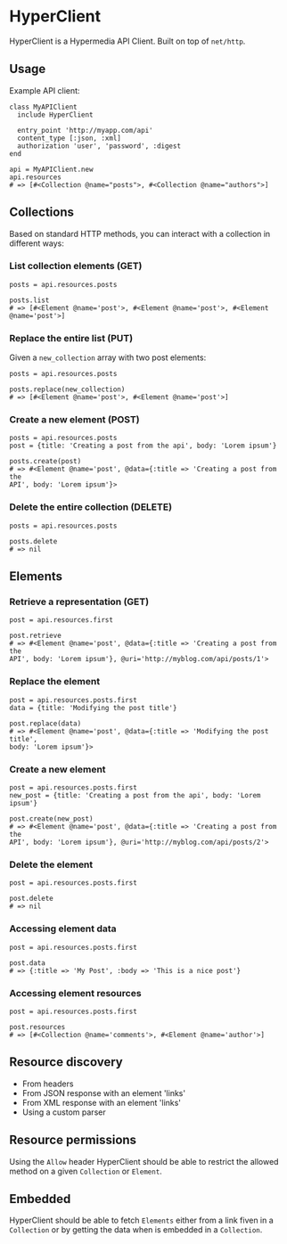 # HyperClient

HyperClient is a Hypermedia API Client. Built on top of `net/http`.

## Usage

Example API client:

    class MyAPIClient
      include HyperClient

      entry_point 'http://myapp.com/api'
      content_type [:json, :xml]
      authorization 'user', 'password', :digest 
    end

    api = MyAPIClient.new
    api.resources
    # => [#<Collection @name="posts">, #<Collection @name="authors">]

## Collections

Based on standard HTTP methods, you can interact with a collection in different
ways:

### List collection elements (GET)

    posts = api.resources.posts

    posts.list
    # => [#<Element @name='post'>, #<Element @name='post'>, #<Element @name='post'>]

### Replace the entire list (PUT)

Given a `new_collection` array with two post elements:

    posts = api.resources.posts

    posts.replace(new_collection)
    # => [#<Element @name='post'>, #<Element @name='post'>]

### Create a new element (POST)

    posts = api.resources.posts
    post = {title: 'Creating a post from the api', body: 'Lorem ipsum'}

    posts.create(post)
    # => #<Element @name='post', @data={:title => 'Creating a post from the
    API', body: 'Lorem ipsum'}>


### Delete the entire collection (DELETE)

    posts = api.resources.posts

    posts.delete
    # => nil

## Elements

### Retrieve a representation (GET)

    post = api.resources.first

    post.retrieve
    # => #<Element @name='post', @data={:title => 'Creating a post from the
    API', body: 'Lorem ipsum'}, @uri='http://myblog.com/api/posts/1'>

### Replace the element

    post = api.resources.posts.first
    data = {title: 'Modifying the post title'}

    post.replace(data)
    # => #<Element @name='post', @data={:title => 'Modifying the post title',
    body: 'Lorem ipsum'}>

### Create a new element

    post = api.resources.posts.first
    new_post = {title: 'Creating a post from the api', body: 'Lorem ipsum'}

    post.create(new_post)
    # => #<Element @name='post', @data={:title => 'Creating a post from the
    API', body: 'Lorem ipsum'}, @uri='http://myblog.com/api/posts/2'>

### Delete the element

    post = api.resources.posts.first

    post.delete
    # => nil

### Accessing element data

    post = api.resources.posts.first

    post.data
    # => {:title => 'My Post', :body => 'This is a nice post'}

### Accessing element resources

    post = api.resources.posts.first

    post.resources
    # => [#<Collection @name='comments'>, #<Element @name='author'>]

## Resource discovery

* From headers
* From JSON response with an element 'links'
* From XML response with an element 'links'
* Using a custom parser

## Resource permissions

Using the `Allow` header HyperClient should be able to restrict the allowed
method on a given `Collection` or `Element`.

## Embedded

HyperClient should be able to fetch `Elements` either from a link fiven in a
`Collection` or by getting the data when is embedded in a `Collection`.